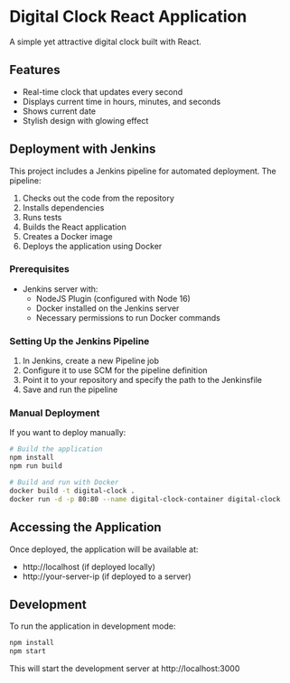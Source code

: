 # Digital Clock React Application

A simple yet attractive digital clock built with React.

## Features

- Real-time clock that updates every second
- Displays current time in hours, minutes, and seconds
- Shows current date
- Stylish design with glowing effect

## Deployment with Jenkins

This project includes a Jenkins pipeline for automated deployment. The pipeline:

1. Checks out the code from the repository
2. Installs dependencies
3. Runs tests
4. Builds the React application
5. Creates a Docker image
6. Deploys the application using Docker

### Prerequisites

- Jenkins server with:
  - NodeJS Plugin (configured with Node 16)
  - Docker installed on the Jenkins server
  - Necessary permissions to run Docker commands

### Setting Up the Jenkins Pipeline

1. In Jenkins, create a new Pipeline job
2. Configure it to use SCM for the pipeline definition
3. Point it to your repository and specify the path to the Jenkinsfile
4. Save and run the pipeline

### Manual Deployment

If you want to deploy manually:

```bash
# Build the application
npm install
npm run build

# Build and run with Docker
docker build -t digital-clock .
docker run -d -p 80:80 --name digital-clock-container digital-clock
```

## Accessing the Application

Once deployed, the application will be available at:
- http://localhost (if deployed locally)
- http://your-server-ip (if deployed to a server)

## Development

To run the application in development mode:

```bash
npm install
npm start
```

This will start the development server at http://localhost:3000
